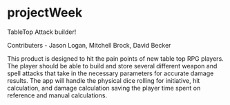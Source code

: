 # projectWeek

TableTop Attack builder!

Contributers - Jason Logan, Mitchell Brock, David Becker

This product is designed to hit the pain points of new table top RPG players. The player should be able to build and store several different weapon and spell attacks that take in the necessary parameters for accurate damage results. The app will handle the physical dice rolling for initiative, hit calculation, and damage calculation saving the player time spent on reference and manual calculations.
